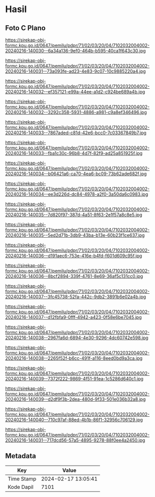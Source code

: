 # Hasil

## Foto C Plano

https://sirekap-obj-formc.kpu.go.id/0647/pemilu/pdpr/71/02/03/20/04/7102032004002-20240216-140030--6a34a136-9ef0-464b-b595-40ca1f643c30.jpg

https://sirekap-obj-formc.kpu.go.id/0647/pemilu/pdpr/71/02/03/20/04/7102032004002-20240216-140031--73a093fe-ad23-4e83-9c07-10c9885220a4.jpg

https://sirekap-obj-formc.kpu.go.id/0647/pemilu/pdpr/71/02/03/20/04/7102032004002-20240216-140032--ef357121-e99a-44ee-a1d2-c924be689a4b.jpg

https://sirekap-obj-formc.kpu.go.id/0647/pemilu/pdpr/71/02/03/20/04/7102032004002-20240216-140032--3292c358-5931-4886-a981-c9a8ef346496.jpg

https://sirekap-obj-formc.kpu.go.id/0647/pemilu/pdpr/71/02/03/20/04/7102032004002-20240216-140033--7867aded-c81d-42e6-bcc0-7c03367849b7.jpg

https://sirekap-obj-formc.kpu.go.id/0647/pemilu/pdpr/71/02/03/20/04/7102032004002-20240216-140033--fba1c30c-96b8-4d7f-82f9-ad25a851925f.jpg

https://sirekap-obj-formc.kpu.go.id/0647/pemilu/pdpr/71/02/03/20/04/7102032004002-20240216-140034--b06421a6-ca70-4ea6-bc09-73b62ade682f.jpg

https://sirekap-obj-formc.kpu.go.id/0647/pemilu/pdpr/71/02/03/20/04/7102032004002-20240216-140034--ee3d226d-dc84-4978-a2f0-3a50da6c0983.jpg

https://sirekap-obj-formc.kpu.go.id/0647/pemilu/pdpr/71/02/03/20/04/7102032004002-20240216-140035--7d820f97-387d-4a51-8f63-2e1f57a8c8e5.jpg

https://sirekap-obj-formc.kpu.go.id/0647/pemilu/pdpr/71/02/03/20/04/7102032004002-20240216-140035--5ed2d71b-3db9-43ba-b13e-60b23f1ce637.jpg

https://sirekap-obj-formc.kpu.go.id/0647/pemilu/pdpr/71/02/03/20/04/7102032004002-20240216-140036--d191aec6-753e-416e-b4fd-f601d609c95f.jpg

https://sirekap-obj-formc.kpu.go.id/0647/pemilu/pdpr/71/02/03/20/04/7102032004002-20240216-140036--8bcf2894-339f-4761-8e69-36af5c131cc0.jpg

https://sirekap-obj-formc.kpu.go.id/0647/pemilu/pdpr/71/02/03/20/04/7102032004002-20240216-140037--3fc45738-52fa-442c-9db2-3891b6e02a4b.jpg

https://sirekap-obj-formc.kpu.go.id/0647/pemilu/pdpr/71/02/03/20/04/7102032004002-20240216-140037--d12fbfa9-0fff-4942-a423-0f58e6be7045.jpg

https://sirekap-obj-formc.kpu.go.id/0647/pemilu/pdpr/71/02/03/20/04/7102032004002-20240216-140038--2967fa6d-6894-4e30-9296-4dc60742e598.jpg

https://sirekap-obj-formc.kpu.go.id/0647/pemilu/pdpr/71/02/03/20/04/7102032004002-20240216-140038--2265f52f-b6cc-491f-a116-8eed0bd9a3ca.jpg

https://sirekap-obj-formc.kpu.go.id/0647/pemilu/pdpr/71/02/03/20/04/7102032004002-20240216-140039--7372f222-9869-4f51-91ea-1c5286d640c1.jpg

https://sirekap-obj-formc.kpu.go.id/0647/pemilu/pdpr/71/02/03/20/04/7102032004002-20240216-140039--d2df9f3b-2dea-480d-9f33-501e036b32a8.jpg

https://sirekap-obj-formc.kpu.go.id/0647/pemilu/pdpr/71/02/03/20/04/7102032004002-20240216-140040--710c97af-88ed-4b1b-86f1-32956c706129.jpg

https://sirekap-obj-formc.kpu.go.id/0647/pemilu/pdpr/71/02/03/20/04/7102032004002-20240216-140031--717dcd56-57a5-4895-9278-88f0ee4a2450.jpg


## Metadata

| Key        | Value               |
| ---------- | ------------------- |
| Time Stamp | 2024-02-17 13:05:41 |
| Kode Dapil | 7101                |



